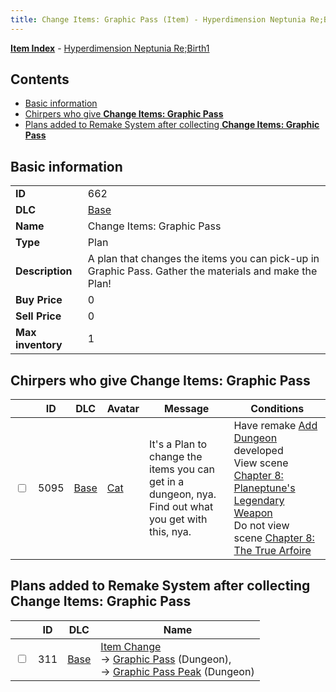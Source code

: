 ```yaml
---
title: Change Items: Graphic Pass (Item) - Hyperdimension Neptunia Re;Birth1
---
```


[**Item Index**](/neptunia/rb1/item/index.html) - [Hyperdimension Neptunia Re;Birth1](/neptunia/rb1)

## Contents

- [Basic information](#basic-information)
- [Chirpers who give **Change Items: Graphic Pass**](#chirpers-who-give-change-items-graphic-pass)
- [Plans added to Remake System after collecting **Change Items: Graphic Pass**](#plans-added-to-remake-system-after-collecting-change-items-graphic-pass)

## Basic information

|   |   |
| -- | -- |
| **ID** | 662 |
| **DLC** | [Base](/neptunia/rb1/dlc/1-base.html) |
| **Name** | Change Items: Graphic Pass |
| **Type** | Plan |
| **Description** | A plan that changes the items you can pick-up in Graphic Pass. Gather the materials and make the Plan! |
| **Buy Price** | 0 |
| **Sell Price** | 0 |
| **Max inventory** | 1 |


## Chirpers who give **Change Items: Graphic Pass**

|    | ID | DLC | Avatar | Message | Conditions |
| -- | -- | --- | ------ | ------- | ---------- |
| <input type="checkbox" id="rb1-chirper-event-1-5095" class="trackbox" /> | 5095 | [Base](/neptunia/rb1/dlc/1-base.html) | [Cat](/neptunia/rb1/undefined/1-226-cat.html) | It's a Plan to change the items you can get in a dungeon, nya.<br />Find out what you get with this, nya. | Have remake [Add Dungeon](/neptunia/rb1/remake/1-225-add-dungeon.html) developed<br />View scene [Chapter 8: Planeptune's Legendary Weapon](/neptunia/rb1/scene/1-804-chapter-8-planeptunes-legendary-weapon.html)<br />Do not view scene [Chapter 8: The True Arfoire](/neptunia/rb1/scene/1-807-chapter-8-the-true-arfoire.html) |


## Plans added to Remake System after collecting **Change Items: Graphic Pass**

|    | ID | DLC | Name |
| -- | -- | --- | ---- |
| <input type="checkbox" id="rb1-remake-1-311" class="trackbox" /> | 311 | [Base](/neptunia/rb1/dlc/1-base.html) | [Item Change](/neptunia/rb1/remake/1-311-item-change.html)<br /> → [Graphic Pass](/neptunia/rb1/dungeon/1-123-graphic-pass.html) (Dungeon),<br /> → [Graphic Pass Peak](/neptunia/rb1/dungeon/1-124-graphic-pass-peak.html) (Dungeon) |

